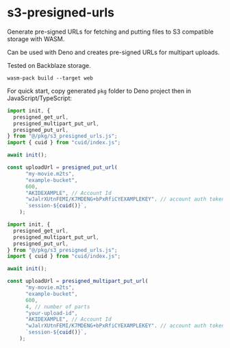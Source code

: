 # s3-presigned-urls

Generate pre-signed URLs for fetching and putting files to S3 compatible storage with WASM.

Can be used with Deno and creates pre-signed URLs for multipart uploads.

Tested on Backblaze storage.

```shell
wasm-pack build --target web
```

For quick start, copy generated `pkg` folder to Deno project then in JavaScript/TypeScript:

```javascript
import init, {
  presigned_get_url,
  presigned_multipart_put_url,
  presigned_put_url,
} from "@/pkg/s3_presigned_urls.js";
import { cuid } from "cuid/index.js";

await init();

const uploadUrl = presigned_put_url(
      "my-movie.m2ts",
      "example-bucket",
      600,
      "AKIDEXAMPLE", // Account Id
      "wJalrXUtnFEMI/K7MDENG+bPxRfiCYEXAMPLEKEY". // account auth token
      `session-${cuid()}`,
    );
```

```javascript
import init, {
  presigned_get_url,
  presigned_multipart_put_url,
  presigned_put_url,
} from "@/pkg/s3_presigned_urls.js";
import { cuid } from "cuid/index.js";

await init();

const uploadUrl = presigned_multipart_put_url(
      "my-movie.m2ts",
      "example-bucket",
      600,
      4, // number of parts
      "your-upload-id",
      "AKIDEXAMPLE", // Account Id
      "wJalrXUtnFEMI/K7MDENG+bPxRfiCYEXAMPLEKEY". // account auth token
      `session-${cuid()}`,
    );
```
